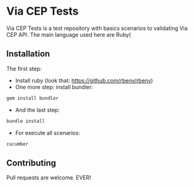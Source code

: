 # Via CEP Tests

Via CEP Tests is a test repository with basics scenarios to validating Via CEP API. The main language used here are Ruby(


## Installation

The first step:

- Install ruby (look that: https://github.com/rbenv/rbenv)
- One more step: install bundler:

```bash
gem install bundler
```
- And the last step:

```bash
bundle install
```
- For execute all scenarios:
```bash
cucumber
```

## Contributing
Pull requests are welcome. EVER!

